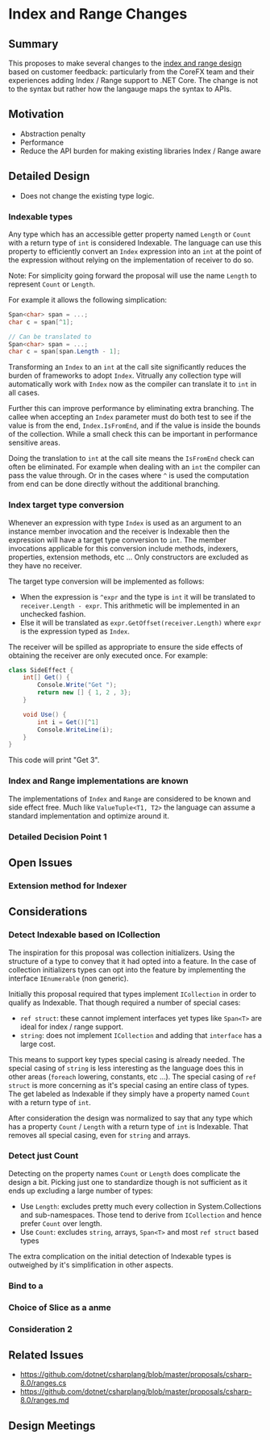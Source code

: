 # Index and Range Changes

## Summary
This proposes to make several changes to the 
[index and range design](https://github.com/dotnet/csharplang/blob/master/proposals/csharp-8.0/ranges.md) based on 
customer feedback: particularly from the CoreFX team and their experiences adding Index / Range support to .NET Core.
The change is not to the syntax but rather how the langauge maps the syntax to APIs.

## Motivation
- Abstraction penalty
- Performance
- Reduce the API burden for making existing libraries Index / Range aware

## Detailed Design 
- Does not change the existing type logic. 

### Indexable types
Any type which has an accessible getter property named `Length` or `Count` with a return type of `int` is considered
Indexable. The language can use this property to efficiently convert an `Index` expression into an `int` at the 
point of the expression without relying on the implementation of receiver to do so. 

Note: For simplicity going forward the proposal will use the name `Length` to represent `Count` or `Length`.

For example it allows the following simplication:

``` csharp
Span<char> span = ...;
char c = span[^1];

// Can be translated to 
Span<char> span = ...;
char c = span[span.Length - 1];
```

Transforming an `Index` to an `int` at the call site significantly reduces the burden of frameworks to adopt `Index`. 
Vitrually any collection type will automatically work with `Index` now as the compiler can translate it to `int` in 
all cases.

Further this can improve performance by eliminating extra branching. The callee when accepting an `Index` parameter must
do both test to see if the value is from the end, `Index.IsFromEnd`, and if the value is inside the bounds of the 
collection. While a small check this can be important in performance sensitive areas.

Doing the translation to `int` at the call site means the `IsFromEnd` check can often be eliminated. For example when 
dealing with an `int` the compiler can pass the value through. Or in the cases where `^` is used the computation from
end can be done directly without the additional branching.

### Index target type conversion
Whenever an expression with type `Index` is used as an argument to an instance member invocation and the receiver is 
Indexable then the expression will have a target type conversion to `int`. The member invocations applicable for this
conversion include methods, indexers, properties, extension methods, etc ... Only constructors are excluded as they
have no receiver. 

The target type conversion will be implemented as follows:

- When the expression is `^expr` and the type is `int` it will be translated to `receiver.Length - expr`. This 
arithmetic will be implemented in an unchecked fashion.
- Else it will be translated as `expr.GetOffset(receiver.Length)` where `expr` is the expression typed as `Index`.

The receiver will be spilled as appropriate to ensure the side effects of obtaining the receiver are only executed
once. For example:

``` csharp
class SideEffect {
    int[] Get() {
        Console.Write("Get ");
        return new [] { 1, 2 , 3};
    }

    void Use() { 
        int i = Get()[^1]
        Console.WriteLine(i);
    }
}
```

This code will print "Get 3". 


### Index and Range implementations are known
The implementations of `Index` and `Range` are considered to be known and side effect free. Much like 
`ValueTuple<T1, T2>` the language can assume a standard implementation and optimize around it.

### Detailed Decision Point 1

## Open Issues

### Extension method for Indexer

## Considerations

### Detect Indexable based on ICollection
The inspiration for this proposal was collection initializers. Using the structure of a type to convey that it had
opted into a feature. In the case of collection initializers types can opt into the feature by implementing the 
interface `IEnumerable` (non generic).

Initially this proposal required that types implement `ICollection` in order to qualify as Indexable. That though
required a number of special cases:

- `ref struct`: these cannot implement interfaces yet types like `Span<T>` are ideal for index / range support. 
- `string`: does not implement `ICollection` and adding that `interface` has a large cost.

This means to support key types special casing is already needed. The special casing of `string` is less interesting 
as the language does this in other areas (`foreach` lowering, constants, etc ...). The special casing of `ref struct`
is more concerning as it's special casing an entire class of types. The get labeled as Indexable if they simply have
a property named `Count` with a return type of `int`. 

After consideration the design was normalized to say that any type which has a property `Count` / `Length` with a 
return type of `int` is Indexable. That removes all special casing, even for `string` and arrays.

### Detect just Count
Detecting on the property names `Count` or `Length` does complicate the design a bit. Picking just one to standardize
though is not sufficient as it ends up excluding a large number of types:

- Use `Length`: excludes pretty much every collection in System.Collections and sub-namespaces. Those tend to derive 
from `ICollection` and hence prefer `Count` over length.
- Use `Count`: excludes `string`, arrays, `Span<T>` and most `ref struct` based types

The extra complication on the initial detection of Indexable types is outweighed by it's simplification in other 
aspects.

### Bind to a

### Choice of Slice as a anme

### Consideration 2

## Related Issues
- https://github.com/dotnet/csharplang/blob/master/proposals/csharp-8.0/ranges.cs
- https://github.com/dotnet/csharplang/blob/master/proposals/csharp-8.0/ranges.md

## Design Meetings
